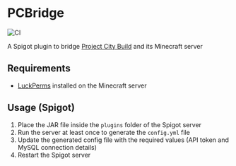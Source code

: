 # PCBridge

![CI](https://github.com/projectcitybuild/PCBridge/workflows/CI/badge.svg?branch=master)

A Spigot plugin to bridge [Project City Build](https://projectcitybuild.com) and its Minecraft server

## Requirements
* [LuckPerms](https://www.spigotmc.org/resources/luckperms-an-advanced-permissions-plugin.28140/) installed on the Minecraft server

## Usage (Spigot)

1. Place the JAR file inside the `plugins` folder of the Spigot server
2. Run the server at least once to generate the `config.yml` file
3. Update the generated config file with the required values (API token and MySQL connection details)
4. Restart the Spigot server
